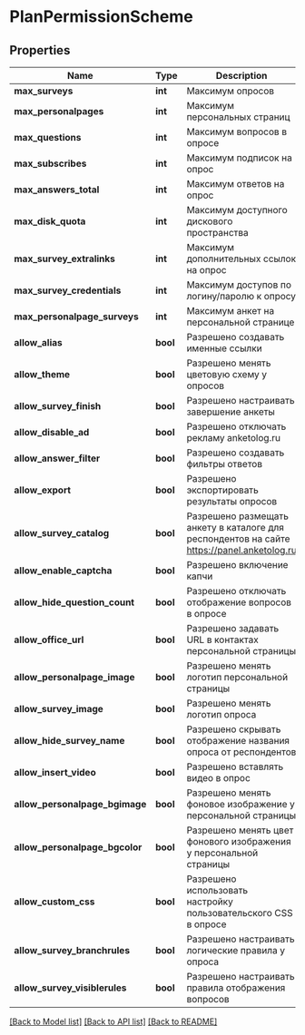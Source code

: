 # PlanPermissionScheme

## Properties
Name | Type | Description | Notes
------------ | ------------- | ------------- | -------------
**max_surveys** | **int** | Максимум опросов | [optional] 
**max_personalpages** | **int** | Максимум персональных страниц | [optional] 
**max_questions** | **int** | Максимум вопросов в опросе | [optional] 
**max_subscribes** | **int** | Максимум подписок на опрос | [optional] 
**max_answers_total** | **int** | Максимум ответов на опрос | [optional] 
**max_disk_quota** | **int** | Максимум доступного дискового пространства | [optional] 
**max_survey_extralinks** | **int** | Максимум дополнительных ссылок на опрос | [optional] 
**max_survey_credentials** | **int** | Максимум доступов по логину/паролю к опросу | [optional] 
**max_personalpage_surveys** | **int** | Максимум анкет на персональной странице | [optional] 
**allow_alias** | **bool** | Разрешено создавать именные ссылки | 
**allow_theme** | **bool** | Разрешено менять цветовую схему у опросов | 
**allow_survey_finish** | **bool** | Разрешено настраивать завершение анкеты | 
**allow_disable_ad** | **bool** | Разрешено отключать рекламу anketolog.ru | 
**allow_answer_filter** | **bool** | Разрешено создавать фильтры ответов | 
**allow_export** | **bool** | Разрешено экспортировать результаты опросов | 
**allow_survey_catalog** | **bool** | Разрешено размещать анкету в каталоге для респондентов на сайте https://panel.anketolog.ru | 
**allow_enable_captcha** | **bool** | Разрешено включение капчи | 
**allow_hide_question_count** | **bool** | Разрешено отключать отображение вопросов в опросе | 
**allow_office_url** | **bool** | Разрешено задавать URL в контактах персональной страницы | 
**allow_personalpage_image** | **bool** | Разрешено менять логотип персональной страницы | 
**allow_survey_image** | **bool** | Разрешено менять логотип опроса | 
**allow_hide_survey_name** | **bool** | Разрешено скрывать отображение названия опроса от респондентов | 
**allow_insert_video** | **bool** | Разрешено вставлять видео в опрос | 
**allow_personalpage_bgimage** | **bool** | Разрешено менять фоновое изображение у персональной страницы | 
**allow_personalpage_bgcolor** | **bool** | Разрешено менять цвет фонового изображения у персональной страницы | 
**allow_custom_css** | **bool** | Разрешено использовать настройку пользовательского CSS в опросе | 
**allow_survey_branchrules** | **bool** | Разрешено настраивать логические правила у опроса | 
**allow_survey_visiblerules** | **bool** | Разрешено настраивать правила отображения вопросов | 

[[Back to Model list]](../README.md#documentation-for-models) [[Back to API list]](../README.md#documentation-for-api-endpoints) [[Back to README]](../README.md)


